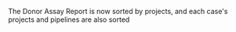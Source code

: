 The Donor Assay Report is now sorted by projects, and each case's projects and pipelines are also sorted
